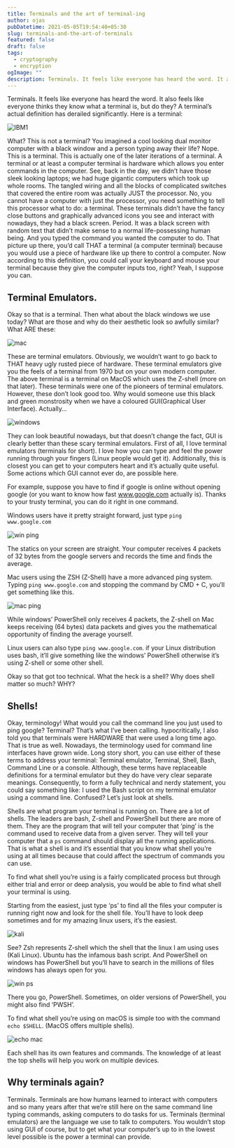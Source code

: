 ```yaml
---
title: Terminals and the art of terminal-ing
author: ojas
pubDatetime: 2021-05-05T19:54:40+05:30
slug: terminals-and-the-art-of-terminals
featured: false
draft: false
tags:
  - cryptography
  - encryption
ogImage: ""
description: Terminals. It feels like everyone has heard the word. It also feels like everyone thinks they know what a terminal is, but do they? A terminal’s actual definition...
---
```


Terminals. It feels like everyone has heard the word. It also feels like everyone thinks they know what a terminal is, but do they? A terminal’s actual definition has derailed significantly. Here is a terminal:

![IBM1](https://upload.wikimedia.org/wikipedia/commons/thumb/9/9f/DEC_VT100_terminal_transparent.png/1200px-DEC_VT100_terminal_transparent.png)

What? This is not a terminal? You imagined a cool looking dual monitor computer with a black window and a person typing away their life? Nope. This is a terminal. This is actually one of the later iterations of a terminal. A terminal or at least a computer terminal is hardware which allows you enter commands in the computer. See, back in the day, we didn’t have those sleek looking laptops; we had huge gigantic computers which took up whole rooms. The tangled wiring and all the blocks of complicated switches that covered the entire room was actually JUST the processor. No, you cannot have a computer with just the processor, you need something to tell this processor what to do: a terminal. These terminals didn’t have the fancy close buttons and graphically advanced icons you see and interact with nowadays, they had a black screen. Period. It was a black screen with random text that didn’t make sense to a normal life-possessing human being. And you typed the command you wanted the computer to do. That picture up there, you’d call THAT a terminal (a computer terminal) because you would use a piece of hardware like up there to control a computer. Now according to this definition, you could call your keyboard and mouse your terminal because they give the computer inputs too, right? Yeah, I suppose you can. 

## Terminal Emulators.

Okay so that is a terminal. Then what about the black windows we use today? What are those and why do their aesthetic look so awfully similar? What ARE these:

![mac](https://upload.wikimedia.org/wikipedia/commons/thumb/7/78/Appleterminal2.png/1200px-Appleterminal2.png)

These are terminal emulators. Obviously, we wouldn’t want to go back to THAT heavy ugly rusted piece of hardware. These terminal emulators give you the feels of a terminal from 1970 but on your own modern computer. The above terminal is a terminal on MacOS which uses the Z-shell (more on that later). These terminals were one of the pioneers of terminal emulators. However, these don’t look good too. Why would someone use this black and green monstrosity when we have a coloured GUI(Graphical User Interface). Actually…

![windows](/windows-terminal.png)

They can look beautiful nowadays, but that doesn’t change the fact, GUI is clearly better than these scary terminal emulators. First of all, I love terminal emulators (terminals for short). I love how you can type and feel the power running through your fingers (Linux people would get it). Additionally, this is closest you can get to your computers heart and it’s actually quite useful. Some actions which GUI cannot ever do, are possible here.

For example, suppose you have to find if google is online without opening google (or you want to know how fast www.google.com actually is). Thanks to your trusty terminal, you can do it right in one command.

Windows users have it pretty straight forward, just type `ping www.google.com` 

![win ping](/ping-windows.png)

The statics on your screen are straight. Your computer receives 4 packets of 32 bytes from the google servers and records the time and finds the average.

Mac users using the ZSH (Z-Shell) have a more advanced ping system. Typing `ping www.google.com` and stopping the command by CMD + C, you’ll get something like this.

![mac ping](/ping-mac.png)

While windows’ PowerShell only receives 4 packets, the Z-shell on Mac keeps receiving (64 bytes) data packets and gives you the mathematical opportunity of finding the average yourself.

Linux users can also type `ping www.google.com`. if your Linux distribution uses bash, it’ll give something like the windows’ PowerShell otherwise it’s using Z-shell or some other shell.

Okay so that got too technical. What the heck is a shell? Why does shell matter so much? WHY? 

## Shells!

Okay, terminology! What would you call the command line you just used to ping google? Terminal? That’s what I’ve been calling. hypocritically, I also told you that terminals were HARDWARE that were used a long time ago. That is true as well. Nowadays, the terminology used for command line interfaces have grown wide. Long story short, you can use either of these terms to address your terminal: Terminal emulator, Terminal, Shell, Bash, Command Line or a console. Although, these terms have replaceable definitions for a terminal emulator but they do have very clear separate meanings. Consequently, to form a fully technical and nerdy statement, you could say something like: I used the Bash script on my terminal emulator using a command line. Confused? Let’s just look at shells.

Shells are what program your terminal is running on. There are a lot of shells. The leaders are bash, Z-shell and PowerShell but there are more of them. They are the program that will tell your computer that ‘ping’ is the command used to receive data from a given server. They will tell your computer that a `ps` command should display all the running applications. That is what a shell is and it’s essential that you know what shell you’re using at all times because that could affect the spectrum of commands you can use.

To find what shell you’re using is a fairly complicated process but through either trial and error or deep analysis, you would be able to find what shell your terminal is using.

Starting from the easiest, just type ‘ps’ to find all the files your computer is running right now and look for the shell file. You’ll have to look deep sometimes and for my amazing linux users, it’s the easiest. 

![kali](/ps-kali.png)

See? Zsh represents Z-shell which the shell that the linux I am using uses (Kali Linux). Ubuntu has the infamous bash script. And PowerShell on windows has PowerShell but you’ll have to search in the millions of files windows has always open for you.

![win ps](/ps-windows.png)

There you go, PowerShell. Sometimes, on older versions of PowerShell, you might also find ‘PWSH’.

To find what shell you’re using on macOS is simple too with the command `echo $SHELL`. (MacOS offers multiple shells).

![echo mac](/echo-mac.png)

Each shell has its own features and commands. The knowledge of at least the top shells will help you work on multiple devices.

## Why terminals again?

Terminals. Terminals are how humans learned to interact with computers and so many years after that we’re still here on the same command line typing commands, asking computers to do tasks for us. Terminals (terminal emulators) are the language we use to talk to computers. You wouldn’t stop using GUI of course, but to get what your computer’s up to in the lowest level possible is the power a terminal can provide.